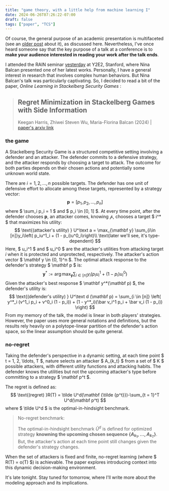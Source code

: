 ```yaml
---
title: "game theory, with a little help from machine learning I"
date: 2024-06-26T07:26:22-07:00
draft: false
tags: ["paper", "TCS"]
---
```


Of course, the general purpose of an academic presentation is multifaceted (see an [older post](/posts/idea_of_a_presentation/) about it), as discussed here. Nevertheless, I've once heard someone say that the key purpose of a talk at a conference is to **make your audience interested in reading your work after the talk ends**.

I attended the RAIN seminar [yesterday](posts/rain_seminar/) at Y2E2, Stanford, where Nina Balcan presented one of her latest works. Personally, I have a general interest in research that involves complex human behaviors. But Nina Balcan's talk was particularly captivating. So, I decided to read a bit of the paper, *Online Learning in Stackelberg Security Games* :

> ## Regret Minimization in Stackelberg Games with Side Information
>
> Keegan Harris, Zhiwei Steven Wu, Maria-Florina Balcan (2024) | [paper's arxiv link](https://arxiv.org/abs/2402.08576)

### the game

A Stackelberg Security Game is a structured competitive setting involving a defender and an attacker. The defender commits to a defensive strategy, and the attacker responds by choosing a target to attack. The outcome for both parties depends on their chosen actions and potentially some unknown world state.

There are $i = 1, 2, \ldots, n$ possible targets. The defender has one unit of defensive effort to allocate among these targets, represented by a strategy vector:
$$
\mathbf p = [p_1, p_2, \ldots, p_n]
$$
where $ \sum_i p_i = 1 $ and $ p_i \in [0, 1] $. At every time point, after the defender chooses $\mathbf p$, an attacker comes, knowing $\mathcal p$, chooses a target $ i^* $ that maximizes his utility:
$$
\text{(attacker's utility) } U^\text a =  \max_{\mathbf y} \sum_{i\in [n]}y_i\left(  p_iu^1_i + (1 - p_i)u^0_i\right)\\
\text{later we'll see, it's type-dependent}
$$
Here, $ u_i^1 $ and $ u_i^0 $ are the attacker's utilities from attacking target $i$ when it is protected and unprotected, respectively. The attacker's action vector $ \mathbf y \in \{0, 1\}^n $. The optimal attack response to the defender's strategy $ \mathbf p $ is:
$$
\mathbf y^*:=\arg\max_{\mathbf y}\sum_{i\in [n]}y_i\left(  p_iu^1_i + (1 - p_i)u^0_i\right)
$$
Given the attacker's best response $ \mathbf y^*(\mathbf p) $, the defender's utility is:
$$
\text{(defender's utility) } U^\text d (\mathbf p) =  \sum_{i \in [n]} \left( y^*_i (v^1_i p_i + v^0_i (1 - p_i)) + (1 - y^*_i)(\bar v_i^1 p_i + \bar v_i (1 - p_i)) \right)
$$
From my memory of the talk, the model is linear in both players' strategies. However, the paper uses more general notations and definitions, but the results rely heavily on a polytope-linear partition of the defender's action space, so the linear assumption should be quite general.

### no-regret

Taking the defender's perspective in a dynamic setting, at each time point $ t = 1, 2, \ldots, T $, nature selects an attacker $ A_{k_t} $ from a set of $ K $ possible attackers, with different utility functions and attacking habits. The defender knows the utilities but not the upcoming attacker's type before committing to a strategy $ \mathbf p^t $.

The regret is defined as:
$$
\text{(regret) }R(T) =  \tilde U^d(\mathbf {\tilde {p^t}})-\sum_{t = 1}^T U^d(\mathbf p^t)
$$
where $ \tilde U^d $ is the optimal-in-hindsight benchmark.

> No-regret benchmark:
>
> The optimal-in-hindsight benchmark $\tilde U^d$ is defined for optimized strategy **knowning the upcoming chosen sequence $\{A_{k_1}, \ldots, A_{k_T}\}$**. But, the attacker's action at each time point still changes given the defender's strategy changes.

When the set of attackers is fixed and finite, no-regret learning (where $ R(T) = o(T) $) is achievable. The paper explores introducing context into this dynamic decision-making environment.

It's late tonight. Stay tuned for tomorrow, where I'll write more about the modeling approach and its implications.
